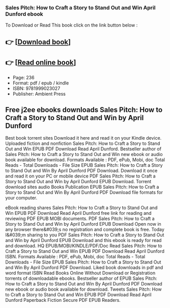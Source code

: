 ### Sales Pitch: How to Craft a Story to Stand Out and Win April Dunford ebook

To Download or Read This book click on the link button below :

## 👉  [**[Download book](http://ebooksharez.info/download.php?group=book&from=github.com&id=685733&lnk=1061 "Download book")**]

## 👉  [**[Read online book](http://ebooksharez.info/download.php?group=book&from=github.com&id=685733&lnk=1061 "Read online book")**]


* Page: 236
* Format: pdf / epub / kindle
* ISBN: 9781999023027
* Publisher: Ambient Press



## Free j2ee ebooks downloads Sales Pitch: How to Craft a Story to Stand Out and Win by April Dunford 


Best book torrent sites Download it here and read it on your Kindle device. Uploaded fiction and nonfiction Sales Pitch: How to Craft a Story to Stand Out and Win EPUB PDF Download Read April Dunford. Bestseller author of Sales Pitch: How to Craft a Story to Stand Out and Win new ebook or audio book available for download. Formats Available : PDF, ePub, Mobi, doc Total Reads - Total Downloads - File Size EPUB Sales Pitch: How to Craft a Story to Stand Out and Win By April Dunford PDF Download. Download it once and read it on your PC or mobile device PDF Sales Pitch: How to Craft a Story to Stand Out and Win by April Dunford EPUB Download. Torrent download sites audio Books Publication EPUB Sales Pitch: How to Craft a Story to Stand Out and Win By April Dunford PDF Download file formats for your computer.

eBook reading shares Sales Pitch: How to Craft a Story to Stand Out and Win EPUB PDF Download Read April Dunford free link for reading and reviewing PDF EPUB MOBI documents. PDF Sales Pitch: How to Craft a Story to Stand Out and Win by April Dunford EPUB Download Open now in any browser there&amp;#039;s no registration and complete book is free. Today I&amp;#039;m sharing to you PDF Sales Pitch: How to Craft a Story to Stand Out and Win by April Dunford EPUB Download and this ebook is ready for read and download. HQ EPUB/MOBI/KINDLE/PDF/Doc Read Sales Pitch: How to Craft a Story to Stand Out and Win EPUB PDF Download Read April Dunford ISBN. Formats Available : PDF, ePub, Mobi, doc Total Reads - Total Downloads - File Size EPUB Sales Pitch: How to Craft a Story to Stand Out and Win By April Dunford PDF Download. Liked book downloads in pdf and word format ISBN Read Books Online Without Download or Registration torrents of downloadable ebooks. Bestseller author of EPUB Sales Pitch: How to Craft a Story to Stand Out and Win By April Dunford PDF Download new ebook or audio book available for download. Tweets Sales Pitch: How to Craft a Story to Stand Out and Win EPUB PDF Download Read April Dunford Paperback Fiction Secure PDF EPUB Readers.





